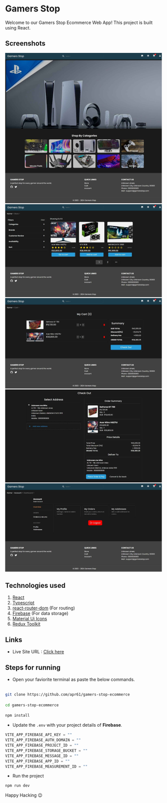# Gamers Stop

Welcome to our Gamers Stop Ecommerce Web App! This project is built using React.

## Screenshots

![Home Page](public/images/home-page.jpeg)  
![Store Page](public/images/store-page.jpeg)  
![Cart Page](public/images/cart-page.jpeg)  
![Checkout Page](public/images/checkout-page.jpeg)  
![Profile Page](public/images/profile-page.jpeg)

## Technologies used

1. [React](https://react.dev/)
2. [Typescript](https://www.typescriptlang.org/)
3. [react-router-dom](https://reactrouter.com/en/main) (For routing)
4. [Firebase](https://firebase.google.com/) (For data storage)
5. [Material Ui Icons](https://mui.com/material-ui/material-icons/)
6. [Redux Toolkit](https://redux-toolkit.js.org/)

## Links

- Live Site URL : [Click here](https://gamers-stop-ecommerce.vercel.app/)

## Steps for running

- Open your faviorite terminal as paste the below commands.

```sh

git clone https://github.com/apr61/gamers-stop-ecommerce

cd gamers-stop-ecommerce

npm install

```

- Update the `.env` with your project details of __Firebase__.

```ts
VITE_APP_FIREBASE_API_KEY = ""
VITE_APP_FIREBASE_AUTH_DOMAIN = ""
VITE_APP_FIREBASE_PROJECT_ID = ""
VITE_APP_FIREBASE_STORAGE_BUCKET = ""
VITE_APP_FIREBASE_MESSAGE_ID = ""
VITE_APP_FIREBASE_APP_ID = ""
VITE_APP_FIREBASE_MEASUREMENT_ID = ""
```

- Run the project

``` sh
npm run dev
```

Happy Hacking 😉
